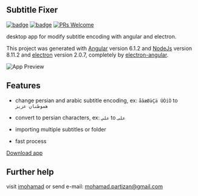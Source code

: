 ## Subtitle Fixer

[![badge](https://img.shields.io/badge/version-1.0-green.svg)](https://github.com/imohamaad/subtitle-fixer/tree/master/release%20app)  [![badge](https://img.shields.io/badge/license-MIT-yellow.svg)](https://github.com/imohamaad/subtitle-fixer/blob/master/LICENSE) [![PRs Welcome](https://img.shields.io/badge/PRs-welcome-orange.svg)](http://makeapullrequest.com)
  

desktop app for modify subtitle encoding with angular and electron.

  

This project was generated with [Angular](https://angular.io) version 6.1.2 and [NodeJs](https://nodejs.org) version 8.11.2 and [electron](https://electronjs.org/) version 2.0.7, completely by [electron-angular](https://github.com/maximegris/angular-electron).

  

![App Preview](https://dl.dropboxusercontent.com/s/lua3atm4fxzxh1k/subtitle-fixer.jpg)

  

## Features

  

- change persian and arabic subtitle encoding, ex: `åãæØäÇä ÚÒíÒ` to `هموطنان عزيز`
- convert to persian characters, ex: `علي` to `علی`

- importing multiple subtitles or folder

- fast process

  

[Download app](https://github.com/imohamaad/subtitle-fixer/tree/master/release%20app)

## Further help

visit [imohamad](http://imohamad.ml) or send e-mail: [mohamad.partizan@gmail.com](mailto:mohamad.partizan@gmail.com)
